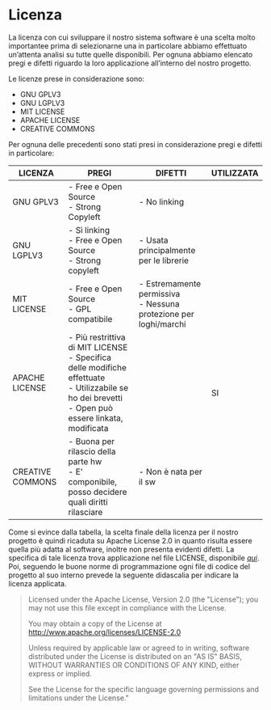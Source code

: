 # Licenza
La licenza con cui sviluppare il nostro sistema software è una scelta molto importantee prima di selezionarne una in particolare abbiamo effettuato un’attenta analisi su tutte quelle disponibili. 
Per ognuna abbiamo elencato pregi e difetti riguardo la loro applicazione all’interno del nostro progetto. 

Le licenze prese in considerazione sono:
- GNU GPLV3
- GNU LGPLV3
- MIT LICENSE
- APACHE LICENSE
- CREATIVE COMMONS

Per ognuna delle precedenti sono stati presi in considerazione pregi e difetti in particolare:

| LICENZA          | PREGI                                                                                                                                                    | DIFETTI                                                            | UTILIZZATA |
|------------------|----------------------------------------------------------------------------------------------------------------------------------------------------------|--------------------------------------------------------------------|------------|
| GNU GPLV3        | - Free e Open Source<br>- Strong Copyleft                                                                                                                | - No linking                                                       |            |
| GNU LGPLV3       | - Sì linking<br>- Free e Open Source<br>- Strong copyleft                                                                                                | - Usata principalmente per le librerie                             |            |
| MIT LICENSE      | - Free e Open Source<br>- GPL compatibile                                                                                                                | - Estremamente permissiva<br>- Nessuna protezione per loghi/marchi |            |
| APACHE LICENSE   | - Più restrittiva di MIT LICENSE<br>- Specifica delle modifiche effettuate<br>- Utilizzabile se ho dei brevetti<br>- Open può essere linkata, modificata |                                                                    | <br><br>SI |
| CREATIVE COMMONS | - Buona per rilascio della parte hw<br>- E' componibile, posso decidere quali diritti rilasciare                                                         | - Non è nata per il sw                                             |            |

Come si evince dalla tabella, la scelta finale della licenza per il nostro progetto è quindi ricaduta su Apache License 2.0 in quanto risulta essere quella più adatta al software, inoltre non presenta evidenti difetti. 
La specifica di tale licenza trova applicazione nel file LICENSE, disponibile [*qui*](https://github.com/enrignagna/PervasiveHealthcare/blob/main/LICENSE). 
Poi, seguendo le buone norme di programmazione ogni file di codice del progetto al suo interno prevede la seguente didascalia per indicare la licenza applicata.

>Licensed under the Apache License, Version 2.0 (the "License");
you may not use this file except in compliance with the License.
>
>You may obtain a copy of the License at http://www.apache.org/licenses/LICENSE-2.0 
>
>Unless required by applicable law or agreed to in writing,
software distributed under the License is distributed on an
"AS IS" BASIS, WITHOUT WARRANTIES OR CONDITIONS OF ANY KIND,
either express or implied.
>
>See the License for the specific language governing permissions and limitations under the License."